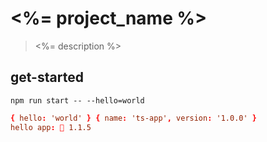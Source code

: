 # <%= project_name %>
> <%= description %>

## get-started
```shell
npm run start -- --hello=world
```

```conf
{ hello: 'world' } { name: 'ts-app', version: '1.0.0' }
hello app: 🥬 1.1.5
```
